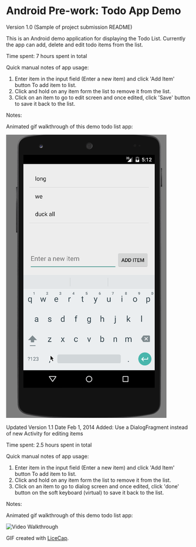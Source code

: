 # Android Pre-work: Todo App Demo

Version 1.0
(Sample of project submission README)

This is an Android demo application for displaying the Todo List. 
Currently the app can add, delete  and edit todo items from the list. 

Time spent: 7 hours spent in total

Quick manual notes of app usage:
1) Enter item in the input field (Enter a new item) and click 'Add Item' button To add item to list.
2) Click and hold on any item form the list to remove it from the list.
3) Click on an item to go to edit screen and once edited, click 'Save' button to save it back to the list.

Notes:


Animated gif walkthrough of this demo todo list app:

![Video Walkthrough](androidAppCapture1.gif)


Updated Version 1.1
Date Feb 1, 2014
Added: Use a DialogFragment instead of new Activity for editing items

Time spent: 2.5 hours spent in total

Quick manual notes of app usage:
1) Enter item in the input field (Enter a new item) and click 'Add Item' button To add item to list.
2) Click and hold on any item form the list to remove it from the list.
3) Click on an item to go to dialog screen and once edited, click 'done' button on the soft keyboard (virtual) to save it back to the list.

Notes:

Animated gif walkthrough of this demo todo list app:

![Video Walkthrough](androidAppCapture1_1_dialog)


GIF created with [LiceCap](http://www.cockos.com/licecap/).